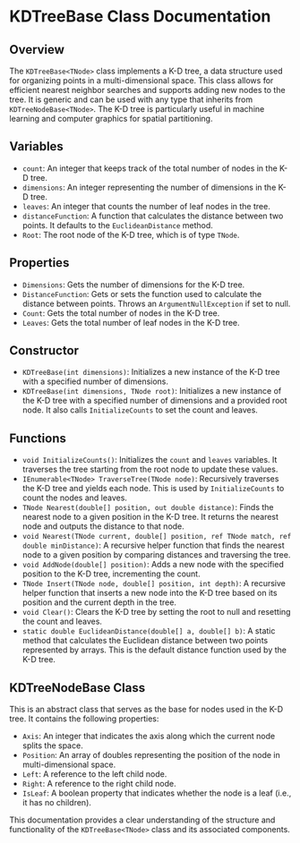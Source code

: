 # KDTreeBase<TNode> Class Documentation

## Overview
The `KDTreeBase<TNode>` class implements a K-D tree, a data structure used for organizing points in a multi-dimensional space. This class allows for efficient nearest neighbor searches and supports adding new nodes to the tree. It is generic and can be used with any type that inherits from `KDTreeNodeBase<TNode>`. The K-D tree is particularly useful in machine learning and computer graphics for spatial partitioning.

## Variables
- `count`: An integer that keeps track of the total number of nodes in the K-D tree.
- `dimensions`: An integer representing the number of dimensions in the K-D tree.
- `leaves`: An integer that counts the number of leaf nodes in the tree.
- `distanceFunction`: A function that calculates the distance between two points. It defaults to the `EuclideanDistance` method.
- `Root`: The root node of the K-D tree, which is of type `TNode`.

## Properties
- `Dimensions`: Gets the number of dimensions for the K-D tree.
- `DistanceFunction`: Gets or sets the function used to calculate the distance between points. Throws an `ArgumentNullException` if set to null.
- `Count`: Gets the total number of nodes in the K-D tree.
- `Leaves`: Gets the total number of leaf nodes in the K-D tree.

## Constructor
- `KDTreeBase(int dimensions)`: Initializes a new instance of the K-D tree with a specified number of dimensions.
- `KDTreeBase(int dimensions, TNode root)`: Initializes a new instance of the K-D tree with a specified number of dimensions and a provided root node. It also calls `InitializeCounts` to set the count and leaves.

## Functions
- `void InitializeCounts()`: Initializes the `count` and `leaves` variables. It traverses the tree starting from the root node to update these values.
- `IEnumerable<TNode> TraverseTree(TNode node)`: Recursively traverses the K-D tree and yields each node. This is used by `InitializeCounts` to count the nodes and leaves.
- `TNode Nearest(double[] position, out double distance)`: Finds the nearest node to a given position in the K-D tree. It returns the nearest node and outputs the distance to that node.
- `void Nearest(TNode current, double[] position, ref TNode match, ref double minDistance)`: A recursive helper function that finds the nearest node to a given position by comparing distances and traversing the tree.
- `void AddNode(double[] position)`: Adds a new node with the specified position to the K-D tree, incrementing the count.
- `TNode Insert(TNode node, double[] position, int depth)`: A recursive helper function that inserts a new node into the K-D tree based on its position and the current depth in the tree.
- `void Clear()`: Clears the K-D tree by setting the root to null and resetting the count and leaves.
- `static double EuclideanDistance(double[] a, double[] b)`: A static method that calculates the Euclidean distance between two points represented by arrays. This is the default distance function used by the K-D tree. 

## KDTreeNodeBase<TNode> Class
This is an abstract class that serves as the base for nodes used in the K-D tree. It contains the following properties:
- `Axis`: An integer that indicates the axis along which the current node splits the space.
- `Position`: An array of doubles representing the position of the node in multi-dimensional space.
- `Left`: A reference to the left child node.
- `Right`: A reference to the right child node.
- `IsLeaf`: A boolean property that indicates whether the node is a leaf (i.e., it has no children). 

This documentation provides a clear understanding of the structure and functionality of the `KDTreeBase<TNode>` class and its associated components.